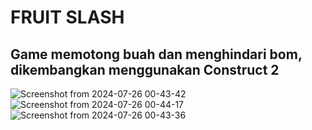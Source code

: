 # FRUIT SLASH
## Game memotong buah dan menghindari bom, dikembangkan menggunakan Construct 2

![Screenshot from 2024-07-26 00-43-42](https://github.com/user-attachments/assets/2675872e-4c4b-4986-b55a-0a79f4b300b9)
![Screenshot from 2024-07-26 00-44-17](https://github.com/user-attachments/assets/66a318b4-95b0-4570-90bc-75baa0945478)
![Screenshot from 2024-07-26 00-43-36](https://github.com/user-attachments/assets/613da7ca-da8c-4c48-94f3-de5070f82f2b)


